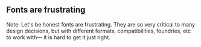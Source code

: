 ## Fonts are frustrating

Note: Let's be honest fonts are frustrating. They are so very critical to many design decisions, but with different formats, compatibilities, foundries, etc to work with— it is hard to get it just right.
